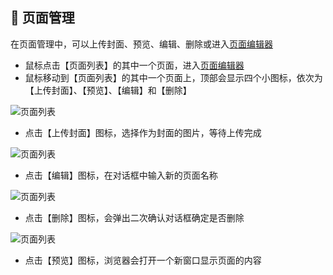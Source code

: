 ##  🔨 页面管理

在页面管理中，可以上传封面、预览、编辑、删除或进入[页面编辑器](editor.md)

- 鼠标点击【页面列表】的其中一个页面，进入[页面编辑器](editor.md)
- 鼠标移动到【页面列表】的其中一个页面上，顶部会显示四个小图标，依次为【上传封面】、【预览】、【编辑】和【删除】

![页面列表](/assets/manage-page.jpg)

- 点击【上传封面】图标，选择作为封面的图片，等待上传完成

![页面列表](/assets/cover.jpg)

- 点击【编辑】图标，在对话框中输入新的页面名称

![页面列表](/assets/edit-page.jpg)

- 点击【删除】图标，会弹出二次确认对话框确定是否删除

![页面列表](/assets/delete-page.jpg)

- 点击【预览】图标，浏览器会打开一个新窗口显示页面的内容
